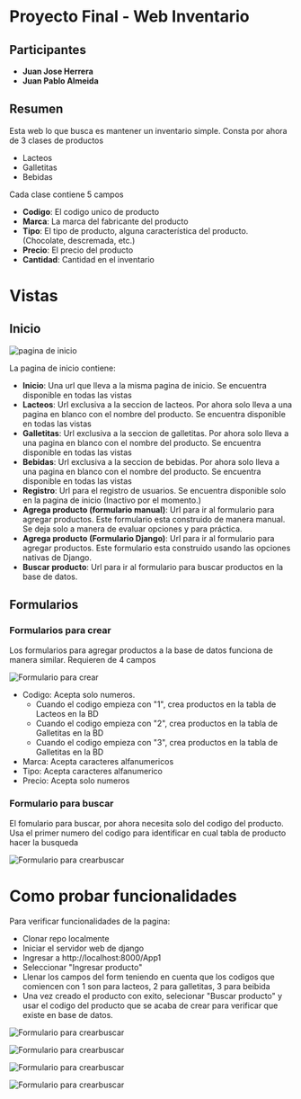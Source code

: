 ﻿# Proyecto Final - Web Inventario
## Participantes
- **Juan Jose Herrera**
- **Juan Pablo Almeida**

## Resumen
Esta web lo que busca es mantener un inventario simple.
Consta por ahora de 3 clases de productos
- Lacteos
- Galletitas
- Bebidas

Cada clase contiene 5 campos

- **Codigo**: El codigo unico de producto
- **Marca**: La marca del fabricante del producto
- **Tipo**: El tipo de producto, alguna característica del producto. (Chocolate, descremada, etc.)
- **Precio**: El precio del producto
- **Cantidad**: Cantidad en el inventario

# Vistas

## Inicio

![pagina de inicio](ImagenesReadme/StartPage.png)

La pagina de inicio contiene:

* **Inicio**: Una url que lleva a la misma pagina de inicio. Se encuentra disponible en todas las vistas
* **Lacteos**: Url exclusiva a la seccion de lacteos. Por ahora solo lleva a una pagina en blanco con el nombre del producto. Se encuentra disponible en todas las vistas
* **Galletitas**: Url exclusiva a la seccion de galletitas. Por ahora solo lleva a una pagina en blanco con el nombre del producto. Se encuentra disponible en todas las vistas
* **Bebidas**: Url exclusiva a la seccion de bebidas. Por ahora solo lleva a una pagina en blanco con el nombre del producto. Se encuentra disponible en todas las vistas
* **Registro**: Url para el registro de usuarios. Se encuentra disponible solo en la pagina de inicio (Inactivo por el momento.)
* **Agrega producto (formulario manual)**: Url para ir al formulario para agregar productos. Este formulario esta construido de manera manual. Se deja solo a manera de evaluar opciones y para práctica.
* **Agrega producto (Formulario Django)**: Url para ir al formulario para agregar productos. Este formulario esta construido usando las opciones nativas de Django.
* **Buscar producto**: Url para ir al formulario para buscar productos en la base de datos.

## Formularios

### **Formularios para crear**

Los formularios para agregar productos a la base de datos funciona de manera similar. Requieren de 4 campos

![Formulario para crear](ImagenesReadme/FormCreate.png)

- Codigo: Acepta solo numeros.
  - Cuando el codigo empieza con "1", crea productos en la tabla de Lacteos en la BD
  - Cuando el codigo empieza con "2", crea productos en la tabla de Galletitas en la BD
  - Cuando el codigo empieza con "3", crea productos en la tabla de Galletitas en la BD
- Marca: Acepta caracteres alfanumericos
- Tipo: Acepta caracteres alfanumerico
- Precio: Acepta solo numeros

### **Formulario para buscar**

El fomulario para buscar, por ahora necesita solo del codigo del producto. Usa el primer numero del codigo para identificar en cual tabla de producto hacer la busqueda

![Formulario para crearbuscar](ImagenesReadme/FormGet.png)


# **Como probar funcionalidades**

Para verificar funcionalidades de la pagina:

- Clonar repo localmente
- Iniciar el servidor web de django
- Ingresar a http://localhost:8000/App1
- Seleccionar "Ingresar producto"
- Llenar los campos del form teniendo en cuenta que los codigos que comiencen con 1 son para lacteos, 2 para galletitas, 3 para beibida
- Una vez creado el producto con exito, selecionar "Buscar producto" y usar el codigo del producto que se acaba de crear para verificar que existe en base de datos.

![Formulario para crearbuscar](ImagenesReadme/EjemploFormCreate.png)

![Formulario para crearbuscar](ImagenesReadme/ResultadoCreate.png)

![Formulario para crearbuscar](ImagenesReadme/EjemploFormGet.png)

![Formulario para crearbuscar](ImagenesReadme/ResultadoGet.png)





